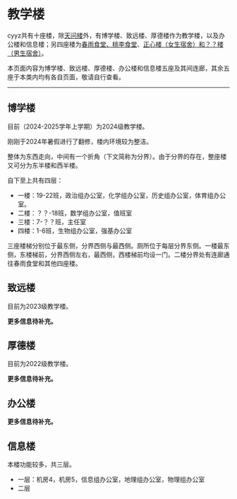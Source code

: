 # 教学楼

cyyz共有十座楼，除[天问楼](Tianwen-building.md)外，有博学楼、致远楼、厚德楼作为教学楼，以及办公楼和信息楼；另四座楼为[春雨食堂、桃李食堂](dinninghall.md)、[正心楼（女生宿舍）和？？楼（男生宿舍）](dorm.md)。

本页面内容为博学楼、致远楼、厚德楼、办公楼和信息楼五座及其间连廊，其余五座于本类内均有各自页面，敬请自行查看。

---

## 博学楼

目前（2024-2025学年上学期）为2024级教学楼。

刚刚于2024年暑假进行了翻修，楼内环境较为整洁。

整体为东西走向，中间有一个折角（下文简称为分界）。由于分界的存在，整座楼又可分为东半楼和西半楼。

自下至上共有四层：

- 一楼：19-22班，政治组办公室，化学组办公室，历史组办公室，体育组办公室。
- 二楼：？？-18班，数学组办公室，值班室
- 三楼：7-？？班，主任室
- 四楼：1-6班，生物组办公室，强基办公室

三座楼梯分别位于最东侧，分界西侧与最西侧。厕所位于每层分界东侧。一楼最东侧，东楼梯前，分界西侧左右，最西侧，西楼梯前均设一门。二楼分界处有连廊通往春雨食堂和其他四座楼。

## 致远楼

目前为2023级教学楼。

**更多信息待补充。**

## 厚德楼

目前为2022级教学楼。

**更多信息待补充。**

## 办公楼

**更多信息待补充。**

## 信息楼

本楼功能较多，共三层。

- 一层：机房4，机房5，信息组办公室，地理组办公室，物理组办公室
- 二层
